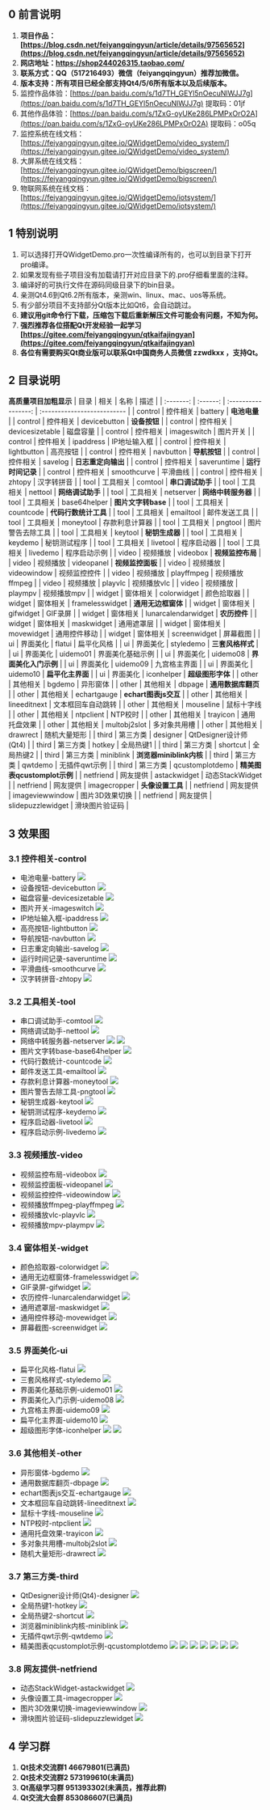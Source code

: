
## 0 前言说明
1. **项目作品：[https://blog.csdn.net/feiyangqingyun/article/details/97565652](https://blog.csdn.net/feiyangqingyun/article/details/97565652)**
2. **网店地址：https://shop244026315.taobao.com/**
3. **联系方式：QQ（517216493）微信（feiyangqingyun）推荐加微信。**
4. **版本支持：所有项目已经全部支持Qt4/5/6所有版本以及后续版本。**
5. 监控作品体验：[https://pan.baidu.com/s/1d7TH_GEYl5nOecuNlWJJ7g](https://pan.baidu.com/s/1d7TH_GEYl5nOecuNlWJJ7g) 提取码：01jf
6. 其他作品体验：[https://pan.baidu.com/s/1ZxG-oyUKe286LPMPxOrO2A](https://pan.baidu.com/s/1ZxG-oyUKe286LPMPxOrO2A) 提取码：o05q
7. 监控系统在线文档：[https://feiyangqingyun.gitee.io/QWidgetDemo/video_system/](https://feiyangqingyun.gitee.io/QWidgetDemo/video_system/)
8. 大屏系统在线文档：[https://feiyangqingyun.gitee.io/QWidgetDemo/bigscreen/](https://feiyangqingyun.gitee.io/QWidgetDemo/bigscreen/)
9. 物联网系统在线文档：[https://feiyangqingyun.gitee.io/QWidgetDemo/iotsystem/](https://feiyangqingyun.gitee.io/QWidgetDemo/iotsystem/)

## 1 特别说明
1. 可以选择打开QWidgetDemo.pro一次性编译所有的，也可以到目录下打开pro编译。
2. 如果发现有些子项目没有加载请打开对应目录下的.pro仔细看里面的注释。
3. 编译好的可执行文件在源码同级目录下的bin目录。
4. 亲测Qt4.6到Qt6.2所有版本，亲测win、linux、mac、uos等系统。
5. 有少部分项目不支持部分Qt版本比如Qt6，会自动跳过。
6. **建议用git命令行下载，压缩包下载后重新解压文件可能会有问题，不知为何。**
8. **强烈推荐各位搭配Qt开发经验一起学习 [https://gitee.com/feiyangqingyun/qtkaifajingyan](https://gitee.com/feiyangqingyun/qtkaifajingyan)**
9. **各位有需要购买Qt商业版可以联系Qt中国商务人员微信 zzwdkxx ，支持Qt。**

## 2 目录说明
**高质量项目加粗显示**
| 目录      | 相关     | 名称                | 描述                        |
| :-------: | :------: | :-----------------: | :-------------------------- |
| control   | 控件相关 | battery             | **电池电量**                |
| control   | 控件相关 | devicebutton        | **设备按钮**                |
| control   | 控件相关 | devicesizetable     | 磁盘容量                    |
| control   | 控件相关 | imageswitch         | 图片开关                    |
| control   | 控件相关 | ipaddress           | IP地址输入框                |
| control   | 控件相关 | lightbutton         | 高亮按钮                    |
| control   | 控件相关 | navbutton           | **导航按钮**                |
| control   | 控件相关 | savelog             | **日志重定向输出**          |
| control   | 控件相关 | saveruntime         | **运行时间记录**            |
| control   | 控件相关 | smoothcurve         | 平滑曲线                    |
| control   | 控件相关 | zhtopy              | 汉字转拼音                  |
| tool      | 工具相关 | comtool             | **串口调试助手**            |
| tool      | 工具相关 | nettool             | **网络调试助手**            |
| tool      | 工具相关 | netserver           | **网络中转服务器**          |
| tool      | 工具相关 | base64helper        | **图片文字转base**          |
| tool      | 工具相关 | countcode           | **代码行数统计工具**        |
| tool      | 工具相关 | emailtool           | 邮件发送工具                |
| tool      | 工具相关 | moneytool           | 存款利息计算器              |
| tool      | 工具相关 | pngtool             | 图片警告去除工具            |
| tool      | 工具相关 | keytool             | **秘钥生成器**              |
| tool      | 工具相关 | keydemo             | 秘钥测试程序                |
| tool      | 工具相关 | livetool            | 程序启动器                  |
| tool      | 工具相关 | livedemo            | 程序启动示例                |
| video     | 视频播放 | videobox            | **视频监控布局**            |
| video     | 视频播放 | videopanel          | **视频监控面板**            |
| video     | 视频播放 | videowindow         | 视频监控控件                |
| video     | 视频播放 | playffmpeg          | 视频播放ffmpeg              |
| video     | 视频播放 | playvlc             | 视频播放vlc                 |
| video     | 视频播放 | plaympv             | 视频播放mpv                 |
| widget    | 窗体相关 | colorwidget         | 颜色拾取器                  |
| widget    | 窗体相关 | framelesswidget     | **通用无边框窗体**          |
| widget    | 窗体相关 | gifwidget           | GIF录屏                     |
| widget    | 窗体相关 | lunarcalendarwidget | **农历控件**                |
| widget    | 窗体相关 | maskwidget          | 通用遮罩层                  |
| widget    | 窗体相关 | movewidget          | 通用控件移动                |
| widget    | 窗体相关 | screenwidget        | 屏幕截图                    |
| ui        | 界面美化 | flatui              | 扁平化风格                  |
| ui        | 界面美化 | styledemo           | **三套风格样式**            |
| ui        | 界面美化 | uidemo01            | 界面美化基础示例            |
| ui        | 界面美化 | uidemo08            | **界面美化入门示例**        |
| ui        | 界面美化 | uidemo09            | 九宫格主界面                |
| ui        | 界面美化 | uidemo10            | **扁平化主界面**            |
| ui        | 界面美化 | iconhelper          | **超级图形字体**            |
| other     | 其他相关 | bgdemo              | 异形窗体                    |
| other     | 其他相关 | dbpage              | **通用数据库翻页**          |
| other     | 其他相关 | echartgauge         | **echart图表js交互**        |
| other     | 其他相关 | lineeditnext        | 文本框回车自动跳转          |
| other     | 其他相关 | mouseline           | 鼠标十字线                  |
| other     | 其他相关 | ntpclient           | NTP校时                     |
| other     | 其他相关 | trayicon            | 通用托盘效果                |
| other     | 其他相关 | multobj2slot        | 多对象共用槽                |
| other     | 其他相关 | drawrect            | 随机大量矩形                |
| third     | 第三方类 | designer            | QtDesigner设计师(Qt4)       |
| third     | 第三方类 | hotkey              | 全局热键1                   |
| third     | 第三方类 | shortcut            | 全局热键2                   |
| third     | 第三方类 | miniblink           | **浏览器miniblink内核**     |
| third     | 第三方类 | qwtdemo             | 无插件qwt示例               |
| third     | 第三方类 | qcustomplotdemo     | **精美图表qcustomplot示例** |
| netfriend | 网友提供 | astackwidget        | 动态StackWidget             |
| netfriend | 网友提供 | imagecropper        | **头像设置工具**            |
| netfriend | 网友提供 | imageviewwindow     | 图片3D效果切换              |
| netfriend | 网友提供 | slidepuzzlewidget   | 滑块图片验证码              |

## 3 效果图
### 3.1 控件相关-control
- 电池电量-battery
![](control/0snap/battery.jpg)
- 设备按钮-devicebutton
![](control/0snap/devicebutton.jpg)
- 磁盘容量-devicesizetable
![](control/0snap/devicesizetable.jpg)
- 图片开关-imageswitch
![](control/0snap/imageswitch.jpg)
- IP地址输入框-ipaddress
![](control/0snap/ipaddress.jpg)
- 高亮按钮-lightbutton
![](control/0snap/lightbutton.jpg)
- 导航按钮-navbutton
![](control/0snap/navbutton.jpg)
- 日志重定向输出-savelog
![](control/0snap/savelog.jpg)
- 运行时间记录-saveruntime
![](control/0snap/saveruntime.jpg)
- 平滑曲线-smoothcurve
![](control/0snap/smoothcurve.jpg)
- 汉字转拼音-zhtopy
![](control/0snap/zhtopy.jpg)

### 3.2 工具相关-tool
- 串口调试助手-comtool
![](tool/0snap/comtool.jpg)
- 网络调试助手-nettool
![](tool/0snap/nettool.jpg)
- 网络中转服务器-netserver
![](tool/0snap/netserver.jpg)
![](tool/0snap/netserver2.jpg)
- 图片文字转base-base64helper
![](tool/0snap/base64helper.jpg)
- 代码行数统计-countcode
![](tool/0snap/countcode.jpg)
- 邮件发送工具-emailtool
![](tool/0snap/emailtool.jpg)
- 存款利息计算器-moneytool
![](tool/0snap/moneytool.jpg)
- 图片警告去除工具-pngtool
![](tool/0snap/pngtool.jpg)
- 秘钥生成器-keytool
![](tool/0snap/keytool.jpg)
- 秘钥测试程序-keydemo
![](tool/0snap/keydemo.jpg)
- 程序启动器-livetool
![](tool/0snap/livetool.jpg)
- 程序启动示例-livedemo
![](tool/0snap/livedemo.jpg)

### 3.3 视频播放-video
- 视频监控布局-videobox
![](video/0snap/videobox.jpg)
- 视频监控面板-videopanel
![](video/0snap/videopanel.jpg)
- 视频监控控件-videowindow
![](video/0snap/videowindow.jpg)
- 视频播放ffmpeg-playffmpeg
![](video/0snap/playffmpeg.jpg)
- 视频播放vlc-playvlc
![](video/0snap/playvlc.jpg)
- 视频播放mpv-plaympv
![](video/0snap/plaympv.jpg)

### 3.4 窗体相关-widget
- 颜色拾取器-colorwidget
![](widget/0snap/colorwidget.jpg)
- 通用无边框窗体-framelesswidget
![](widget/0snap/framelesswidget.jpg)
- GIF录屏-gifwidget
![](widget/0snap/gifwidget.jpg)
- 农历控件-lunarcalendarwidget
![](widget/0snap/lunarcalendarwidget.jpg)
- 通用遮罩层-maskwidget
![](widget/0snap/maskwidget.jpg)
- 通用控件移动-movewidget
![](widget/0snap/movewidget.jpg)
- 屏幕截图-screenwidget
![](widget/0snap/screenwidget.jpg)

### 3.5 界面美化-ui
- 扁平化风格-flatui
![](ui/0snap/flatui.jpg)
- 三套风格样式-styledemo
![](ui/0snap/styledemo.jpg)
- 界面美化基础示例-uidemo01
![](ui/0snap/uidemo01.jpg)
- 界面美化入门示例-uidemo08
![](ui/0snap/uidemo08.jpg)
- 九宫格主界面-uidemo09
![](ui/0snap/uidemo09.jpg)
- 扁平化主界面-uidemo10
![](ui/0snap/uidemo10.jpg)
- 超级图形字体-iconhelper
![](ui/0snap/iconhelper1.jpg)
![](ui/0snap/iconhelper2.jpg)

### 3.6 其他相关-other
- 异形窗体-bgdemo
![](other/0snap/bgdemo.jpg)
- 通用数据库翻页-dbpage
![](other/0snap/dbpage.jpg)
- echart图表js交互-echartgauge
![](other/0snap/echartgauge.jpg)
- 文本框回车自动跳转-lineeditnext
![](other/0snap/lineeditnext.jpg)
- 鼠标十字线-mouseline
![](other/0snap/mouseline.jpg)
- NTP校时-ntpclient
![](other/0snap/ntpclient.jpg)
- 通用托盘效果-trayicon
![](other/0snap/trayicon.jpg)
- 多对象共用槽-multobj2slot
![](other/0snap/multobj2slot.jpg)
- 随机大量矩形-drawrect
![](other/0snap/drawrect.jpg)

### 3.7 第三方类-third
- QtDesigner设计师(Qt4)-designer
![](third/0snap/designer.jpg)
- 全局热键1-hotkey
![](third/0snap/hotkey.jpg)
- 全局热键2-shortcut
![](third/0snap/shortcut.jpg)
- 浏览器miniblink内核-miniblink
![](third/0snap/miniblink.jpg)
- 无插件qwt示例-qwtdemo
![](third/0snap/qwtdemo.jpg)
- 精美图表qcustomplot示例-qcustomplotdemo
![](third/0snap/qcustomplotdemo1.jpg)
![](third/0snap/qcustomplotdemo2.jpg)
![](third/0snap/qcustomplotdemo3.jpg)
![](third/0snap/qcustomplotdemo4.jpg)
![](third/0snap/qcustomplotdemo5.jpg)
![](third/0snap/qcustomplotdemo6.jpg)
![](third/0snap/qcustomplotdemo7.jpg)

### 3.8 网友提供-netfriend
- 动态StackWidget-astackwidget
![](netfriend/0snap/astackwidget.jpg)
- 头像设置工具-imagecropper
![](netfriend/0snap/imagecropper.jpg)
- 图片3D效果切换-imageviewwindow
![](netfriend/0snap/imageviewwindow.jpg)
- 滑块图片验证码-slidepuzzlewidget
![](netfriend/0snap/sliderpuzzlewidget.jpg)

## 4 学习群
1. **Qt技术交流群1 46679801(已满员)**
2. **Qt技术交流群2 573199610(未满员)**
3. **Qt高级学习群 951393302(未满员，推荐此群)**
4. **Qt交流大会群 853086607(已满员)**